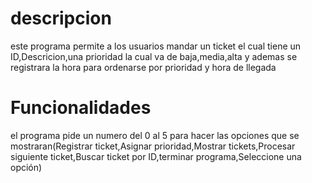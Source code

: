 # descripcion
este programa permite a los usuarios mandar un ticket el cual tiene un ID,Descricion,una prioridad la cual va de baja,media,alta y ademas se registrara la hora para ordenarse por prioridad y hora de llegada 

# Funcionalidades
el programa pide un numero del 0 al 5 para hacer las opciones que se mostraran(Registrar ticket,Asignar prioridad,Mostrar tickets,Procesar siguiente ticket,Buscar ticket por ID,terminar programa,Seleccione una opción)
